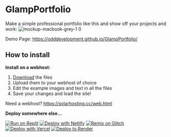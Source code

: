 # GlampPortfolio
Make a simple professional portfolio like this and show off your projects and work:
![mockup-macbook-grey-1 0](https://github.com/OddDevelopment/GlampPortfolio/assets/135460135/4813f82c-80c0-433c-9098-e02390328466)

Demo Page: https://odddevelopment.github.io/GlampPortfolio/
## How to install
**Install on a webhost:**
1. [Download](https://github.com/OddDevelopment/GlampPortfolio/archive/refs/heads/main.zip) the files
2. Upload them to your webhost of choice
3. Edit the example images and text in all the files
4. Save your changes and load the site!

  Need a webhost? https://solarhosting.cc/web.html

**Deploy somewhere else...**

[![Run on Replit](https://binbashbanana.github.io/deploy-buttons/buttons/remade/replit.svg)](https://replit.com/@RealOddPvP/GlampPortfolio?v=1)
[![Deploy with Netlify](https://binbashbanana.github.io/deploy-buttons/buttons/remade/netlify.svg)](https://app.netlify.com/start/deploy?repository=https://github.com/OddDevelopment/GlampPortfolio)
[![Remix on Glitch](https://binbashbanana.github.io/deploy-buttons/buttons/remade/glitch.svg)](https://glitch.com/edit/#!/import/github/OddDevelopment/GlampPortfolio)
[![Deploy with Vercel](https://binbashbanana.github.io/deploy-buttons/buttons/remade/vercel.svg)](https://vercel.com/new/clone?repository-url=https://github.com/OddDevelopment/GlampPortfolio) 
[![Deploy to Render](https://binbashbanana.github.io/deploy-buttons/buttons/remade/render.svg)](https://render.com/deploy?repo=https://github.com/OddDevelopment/GlampPortfolio)
